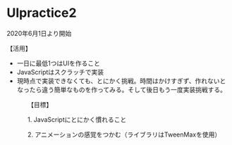 # UIpractice2

<p>2020年6月1日より開始</p>

<p>【活用】</p>
<ul>
  <li>一日に最低1つはUIを作ること</li>
  <li>JavaScriptはスクラッチで実装</li>
  <li>現時点で実装できなくても、とにかく挑戦。時間はかけすぎず、作れないとなったら違う簡単なものを作ってみる。そして後日もう一度実装挑戦する。</li>
<ul> 

<p>【目標】</p>
<p>1. JavaScriptにとにかく慣れること</p>
<p>2. アニメーションの感覚をつかむ（ライブラリはTweenMaxを使用）</p>
